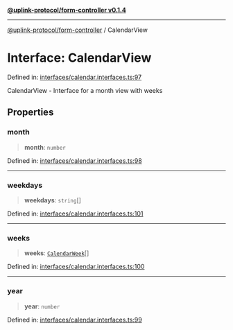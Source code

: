[**@uplink-protocol/form-controller v0.1.4**](../README.md)

***

[@uplink-protocol/form-controller](../globals.md) / CalendarView

# Interface: CalendarView

Defined in: [interfaces/calendar.interfaces.ts:97](https://github.com/jmkcoder/uplink-protocol-calendar/blob/90165c1152662e28e3c591acea1b996d16646319/src/interfaces/calendar.interfaces.ts#L97)

CalendarView - Interface for a month view with weeks

## Properties

### month

> **month**: `number`

Defined in: [interfaces/calendar.interfaces.ts:98](https://github.com/jmkcoder/uplink-protocol-calendar/blob/90165c1152662e28e3c591acea1b996d16646319/src/interfaces/calendar.interfaces.ts#L98)

***

### weekdays

> **weekdays**: `string`[]

Defined in: [interfaces/calendar.interfaces.ts:101](https://github.com/jmkcoder/uplink-protocol-calendar/blob/90165c1152662e28e3c591acea1b996d16646319/src/interfaces/calendar.interfaces.ts#L101)

***

### weeks

> **weeks**: [`CalendarWeek`](CalendarWeek.md)[]

Defined in: [interfaces/calendar.interfaces.ts:100](https://github.com/jmkcoder/uplink-protocol-calendar/blob/90165c1152662e28e3c591acea1b996d16646319/src/interfaces/calendar.interfaces.ts#L100)

***

### year

> **year**: `number`

Defined in: [interfaces/calendar.interfaces.ts:99](https://github.com/jmkcoder/uplink-protocol-calendar/blob/90165c1152662e28e3c591acea1b996d16646319/src/interfaces/calendar.interfaces.ts#L99)
